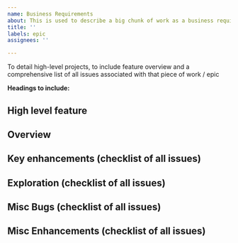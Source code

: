 ```yaml
---
name: Business Requirements
about: This is used to describe a big chunk of work as a business requirement
title: ''
labels: epic
assignees: ''

---
```


To detail high-level projects, to include feature overview and a comprehensive list of all issues associated with that piece of work / epic

**Headings to include:**

## High level feature
## Overview
## Key enhancements (checklist of all issues)
## Exploration (checklist of all issues)
## Misc Bugs (checklist of all issues)
## Misc Enhancements (checklist of all issues)

